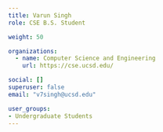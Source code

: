 ```yaml
---
title: Varun Singh
role: CSE B.S. Student

weight: 50

organizations:
  - name: Computer Science and Engineering
    url: https://cse.ucsd.edu/

social: []
superuser: false
email: "v7singh@ucsd.edu"

user_groups:
- Undergraduate Students
---
```

